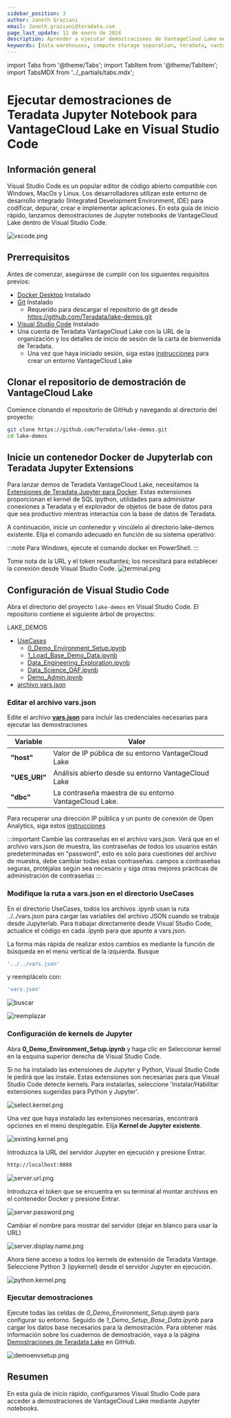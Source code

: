 ```yaml
---
sidebar_position: 3
author: Janeth Graziani
email: Janeth.graziani@teradata.com
page_last_update: 11 de enero de 2024
description: Aprender a ejecutar demostraciones de VantageCloud Lake mediante Jupyter Notebooks en Visual Studio Code.
keywords: [data warehouses, compute storage separation, teradata, vantage, cloud data platform, business intelligence, enterprise analytics, jupyter, teradatasql, ipython-sql, teradatasqlalquimia, vantagecloud, vantagecloud lake, public internet, visual studio code, IDE, data analytics, data science]
---
```


import Tabs from '@theme/Tabs';
import TabItem from '@theme/TabItem';
import TabsMDX from '../_partials/tabs.mdx';

# Ejecutar demostraciones de Teradata Jupyter Notebook para VantageCloud Lake en Visual Studio Code

## Información general
Visual Studio Code es un popular editor de código abierto compatible con Windows, MacOs y Linux. Los desarrolladores utilizan este entorno de desarrollo integrado (Integrated Development Environment, IDE) para codificar, depurar, crear e implementar aplicaciones. En esta guía de inicio rápido, lanzamos demostraciones de Jupyter notebooks de VantageCloud Lake dentro de Visual Studio Code. 

![vscode.png](./images/vantagecloud-lake-demos-visual-studio-code/vscode.png)

## Prerrequisitos
Antes de comenzar, asegúrese de cumplir con los siguientes requisitos previos:

* [Docker Desktop](https://www.docker.com/products/docker-desktop) Instalado
* [Git](https://git-scm.com/book/en/v2/Getting-Started-Installing-Git) Instalado
  * Requerido para descargar el repositorio de git desde https://github.com/Teradata/lake-demos.git
* [Visual Studio Code](https://code.visualstudio.com/download) Instalado
* Una cuenta de Teradata VantageCloud Lake con la URL de la organización y los detalles de inicio de sesión de la carta de bienvenida de Teradata.
  * Una vez que haya iniciado sesión, siga estas [instrucciones](getting-started-with-vantagecloud-lake.md#create-an-environment) para crear un entorno VantageCloud Lake

## Clonar el repositorio de demostración de VantageCloud Lake 
Comience clonando el repositorio de GitHub y navegando al directorio del proyecto:

``` bash
git clone https://github.com/Teradata/lake-demos.git
cd lake-demos
```

## Inicie un contenedor Docker de Jupyterlab con Teradata Jupyter Extensions
Para lanzar demos de Teradata VantageCloud Lake, necesitamos la [Extensiones de Teradata Jupyter para Docker](https://hub.docker.com/r/teradata/jupyterlab-extensions). Estas extensiones proporcionan el kernel de SQL ipython, utilidades para administrar conexiones a Teradata y el explorador de objetos de base de datos para que sea productivo mientras interactúa con la base de datos de Teradata.   

A continuación, inicie un contenedor y vincúlelo al directorio lake-demos existente. Elija el comando adecuado en función de su sistema operativo: 

:::note
Para Windows, ejecute el comando docker en PowerShell.
:::


<TabsMDX />



Tome nota de la URL y el token resultantes; los necesitará para establecer la conexión desde Visual Studio Code.
![terminal.png](./images/vantagecloud-lake-demos-visual-studio-code/terminal.png)



## Configuración de Visual Studio Code
Abra el directorio del proyecto `lake-demos` en Visual Studio Code. El repositorio contiene el siguiente árbol de proyectos: 

LAKE_DEMOS

* [UseCases](https://github.com/Teradata/lake-demos/tree/main/UseCases)
  * [0_Demo_Environment_Setup.ipynb](https://github.com/Teradata/lake-demos/blob/main/0_Demo_Environment_Setup.ipynb)
  * [1_Load_Base_Demo_Data.ipynb](https://github.com/Teradata/lake-demos/blob/main/1_Load_Base_Demo_Data.ipynb)
  * [Data_Engineering_Exploration.ipynb](https://github.com/Teradata/lake-demos/blob/main/Data_Engineering_Exploration.ipynb)
  * [Data_Science_OAF.ipynb](https://github.com/Teradata/lake-demos/blob/main/Data_Science_OAF.ipynb)
  * [Demo_Admin.ipynb](https://github.com/Teradata/lake-demos/blob/main/Demo_Admin.ipynb)
* [archivo vars.json](https://github.com/Teradata/lake-demos/blob/main/vars.json)




### Editar el archivo vars.json 
Edite el archivo [**vars.json**](https://github.com/Teradata/lake-demos/blob/main/vars.json) para incluir las credenciales necesarias para ejecutar las demostraciones 


| **Variable** | **Valor** |
|--------------|-----------|
| **"host"**     | Valor de IP pública de su entorno VantageCloud Lake |
| **"UES_URI"**  | Análisis abierto desde su entorno VantageCloud Lake |
| **"dbc"**      | La contraseña maestra de su entorno VantageCloud Lake. |



Para recuperar una dirección IP pública y un punto de conexión de Open Analytics, siga estos [instrucciones](getting-started-with-vantagecloud-lake.md#create-an-environment)

:::important
Cambie las contraseñas en el archivo vars.json. Verá que en el archivo vars.json de muestra, las contraseñas de todos los usuarios están predeterminadas en "password", esto es solo para cuestiones del archivo de muestra, debe cambiar todas estas contraseñas. campos a contraseñas seguras, protéjalas según sea necesario y siga otras mejores prácticas de administración de contraseñas
:::

### Modifique la ruta a vars.json en el directorio UseCases

En el directorio UseCases, todos los archivos .ipynb usan la ruta ../../vars.json para cargar las variables del archivo JSON cuando se trabaja desde Jupyterlab. Para trabajar directamente desde Visual Studio Code, actualice el código en cada .ipynb para que apunte a vars.json.

La forma más rápida de realizar estos cambios es mediante la función de búsqueda en el menú vertical  de la izquierda. Busque 

```bash
'../../vars.json'
```

y reemplácelo con:

```bash
'vars.json'
```

![buscar](./images/vantagecloud-lake-demos-visual-studio-code/search.png)

![reemplazar](./images/vantagecloud-lake-demos-visual-studio-code/replace.png)

### Configuración de kernels de Jupyter
Abra **0_Demo_Environment_Setup.ipynb** y haga clic en Seleccionar kernel en la esquina superior derecha de Visual Studio Code. 

Si no ha instalado las extensiones de Jupyter y Python, Visual Studio Code le pedirá que las instale. Estas extensiones son necesarias para que Visual Studio Code detecte kernels. Para instalarlas, seleccione 'Instalar/Habilitar extensiones sugeridas para Python y Jupyter'.

![select.kernel.png](./images/vantagecloud-lake-demos-visual-studio-code/select.kernel.png)

Una vez que haya instalado las extensiones necesarias, encontrará opciones en el menú desplegable. Elija **Kernel de Jupyter existente**.

![existing.kernel.png](./images/vantagecloud-lake-demos-visual-studio-code/existing.kernel.png)

Introduzca la URL del servidor Jupyter en ejecución y presione Entrar.
```bash
http://localhost:8888
```
![server.url.png](./images/vantagecloud-lake-demos-visual-studio-code/server.url.png)

Introduzca el token que se encuentra en su terminal al montar archivos en el contenedor Docker y presione Entrar.

![server.password.png](./images/vantagecloud-lake-demos-visual-studio-code/server.password.png)

Cambiar el nombre para mostrar del servidor (dejar en blanco para usar la URL)

![server.display.name.png](./images/vantagecloud-lake-demos-visual-studio-code/server.display.name.png)

Ahora tiene acceso a todos los kernels de extensión de Teradata Vantage. Seleccione Python 3 (ipykernel) desde el servidor Jupyter en ejecución.

![python.kernel.png](./images/vantagecloud-lake-demos-visual-studio-code/python.kernel.png)

### Ejecutar demostraciones
Ejecute todas las celdas de *0_Demo_Environment_Setup.ipynb* para configurar su entorno. Seguido de *1_Demo_Setup_Base_Data.ipynb* para cargar los datos base necesarios para la demostración.
Para obtener más información sobre los cuadernos de demostración, vaya a la página [Demostraciones de Teradata Lake](https://github.com/Teradata/lake-demos) en GitHub.

![demoenvsetup.png](./images/vantagecloud-lake-demos-visual-studio-code/demoenvsetup.png)

## Resumen 
En esta guía de inicio rápido, configuramos Visual Studio Code para acceder a demostraciones de VantageCloud Lake mediante Jupyter notebooks. 
